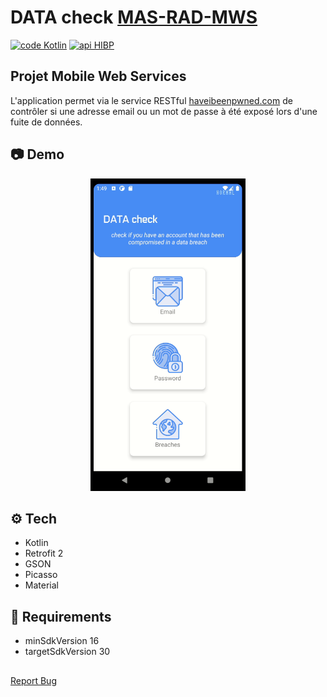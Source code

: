 # DATA check [MAS-RAD-MWS](https://www.he-arc.ch/ingenierie/mas-rad-cas-dar)

[![code Kotlin](https://img.shields.io/badge/code-Kotlin-orange?style=flat-square)](https://kotlinlang.org/)
[![api HIBP](https://img.shields.io/badge/api-HIBP-blue?style=flat-square)](https://haveibeenpwned.com/API/v3)


## Projet Mobile Web Services

L'application permet via le service RESTful [haveibeenpwned.com](https://haveibeenpwned.com/API/v3)
de contrôler si une adresse email ou un mot de passe à été exposé
lors d'une fuite de données.


## 📷 Demo

<p align="center">
  <img src="demo.gif" alt="Data check" height="500"/>
</p>

## ⚙ Tech

- Kotlin
- Retrofit 2
- GSON
- Picasso
- Material

## 🎯 Requirements

- minSdkVersion 16
- targetSdkVersion 30

##

[Report Bug](https://github.com/IIVR/mas-rad-mws/issues)

